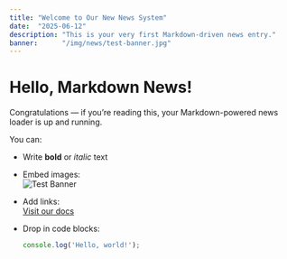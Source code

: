 ```yaml
---
title: "Welcome to Our New News System"
date:  "2025-06-12"
description: "This is your very first Markdown‐driven news entry."
banner:      "/img/news/test-banner.jpg"
---
```


# Hello, Markdown News!

Congratulations — if you’re reading this, your Markdown-powered news loader is up and running.

You can:

- Write **bold** or _italic_ text  
- Embed images:  
  ![Test Banner](/img/news/test-banner.jpg)

- Add links:  
  [Visit our docs](https://example.com/docs)

- Drop in code blocks:

  ```js
  console.log('Hello, world!');
